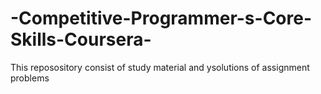 # -Competitive-Programmer-s-Core-Skills-Coursera-
This reposository consist of study material and ysolutions of assignment problems
